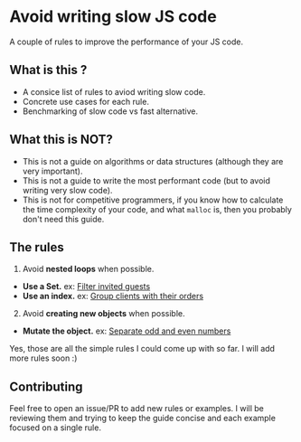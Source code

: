 # Avoid writing slow JS code

A couple of rules to improve the performance of your JS code.

## What is this ?

- A consice list of rules to aviod writing slow code.
- Concrete use cases for each rule.
- Benchmarking of slow code vs fast alternative.

## What this is NOT?

- This is not a guide on algorithms or data structures (although they are very important).
- This is not a guide to write the most performant code (but to avoid writing very slow code).
- This is not for competitive programmers, if you know how to calculate the time complexity of your code, and what `malloc` is, then you probably don't need this guide.

## The rules

1. Avoid **nested loops** when possible.

  - **Use a Set.** ex: [Filter invited guests](examples/filter-invited-guests/README.md)
  - **Use an index.** ex: [Group clients with their orders](examples/group-clients-with-orders/README.md)

2. Avoid **creating new objects** when possible.

  - **Mutate the object.** ex: [Separate odd and even numbers](examples/separate-odd-even-numbers/README.md)

Yes, those are all the simple rules I could come up with so far. I will add more rules soon :)

## Contributing

Feel free to open an issue/PR to add new rules or examples. I will be reviewing them and trying to keep the guide concise and each example focused on a single rule.